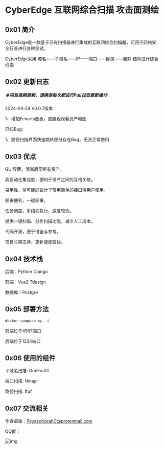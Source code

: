 # CyberEdge 互联网综合扫描 攻击面测绘

## 0x01 简介

CyberEdge是一款基于已有扫描器进行集成的互联网综合扫描器，可用于网络安全行业进行各种测试。

CyberEdge采用 域名——子域名——IP——端口——目录——漏洞 结构进行综合扫描

## 0x02 更新日志

##### 本项目高频更新，请确保每次都进行Pull拉取更新操作

2024-04-29 V0.0.7版本：

1、增加Echarts图表，更直观观看资产地图

已知Bug:

1、路径扫描界面快速跳转部分存在Bug，无法正常使用

## 0x03 优点

GUI界面，清晰展示所有资产。

高自动化集成度，便利于资产之间的互相关联。

易用性，尽可能的设计了常用简单的接口供用户使用。

部署便利，一键部署。

任务调度，多线程执行，速度较快。

提供一键扫描、分步扫描功能，减少人工成本。

代码开源，便于借鉴与参考。

项目长期支持，更新速度较快。

## 0x04 技术栈

后端：Python Django

前端：Vue2 Tdesign

数据库：Postgre

## 0x05 部署方法

```bash
docker-compose up -d
```

前端位于4567端口

后端位于1234端口

## 0x06 使用的组件

子域名扫描: OneForAll

端口扫描: Nmap

路径扫描: ffuf

## 0x07 交流相关

作者邮箱：PayasoNorahC@protonmail.com

QQ群：

![img](https://raw.githubusercontent.com/ZacharyZcR/CyberEdge/main/image/QQ.jpg)
